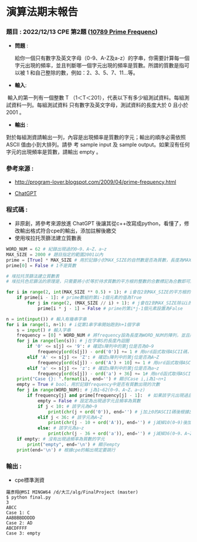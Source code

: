 # 演算法期末報告

### 題目 : **2022/12/13 CPE** 第2題 ([10789 Prime Frequenc](https://cpe.cse.nsysu.edu.tw/cpe/file/attendance/problemPdf/10789.pdf))

* **問題** : 

  給你一個只有數字及英文字母（0-9、A-Z及a-z）的字串，你需要計算每一個字元出現的頻率，並且判斷哪一個字元出現的頻率是質數。所謂的質數是指可以被 1 和自己整除的數，例如：2、3、5、7、11…等。

* **輸入**: 

​		輸入的第一列有一個整數 T （1＜T＜201），代表以下有多少組測試資料。每組測試資料一列。每組測試資料		只有數字及英文字母，測試資料的長度大於 0 且小於 2001 。

* **輸出** : 

​		對於每組測資請輸出一列，內容是出現頻率是質數的字元；輸出的順序必需依照 ASCII 值由小到大排列。請參		考 sample input 及 sample output。如果沒有任何字元的出現頻率是質數，請輸出 empty 。



### 參考來源 :

* http://program-lover.blogspot.com/2009/04/prime-frequency.html

* [ChatGPT](https://chat.openai.com/chat)



### 程式碼 : 

* 非原創，將參考來源放進 ChatGPT 後讓其從c++改寫成python，看懂了，修改輸出格式符合cpe的輸出，添加註解後繳交
* 使用埃拉托茨篩法建立質數表

```python
WORD_NUM = 62 # 紀錄出現過的0~9、A~Z、a~z
MAX_SIZE = 2000 # 題目指定的範圍2001以內
prime = [True] * MAX_SIZE # 用於記錄小於MAX_SIZE的自然數是否為質數，長度為MAX_SIZE的bool陣列
prime[0] = False # 1不是質數

# 埃拉托茨篩法建立質數表
# 埃拉托色尼篩法的原理是，只需要將小於等於待求質數的平方根的整數的合數標記為合數即可。因此，只需要迴圈到MAX_SIZE的平方根的整數加1就可以求出所有小於MAX_SIZE的質數。

for i in range(2, int(MAX_SIZE ** 0.5) + 1): # i會在2到MAX_SIZE的平方根的整數加1之間
    if prime[i - 1]: # prime數組的第i-1個元素的值為True
        for j in range(2, (MAX_SIZE // i) + 1): # j會在2到MAX_SIZE除以i的整數加1之間
            prime[i * j - 1] = False # prime的第i*j-1個元素設置為False

n = int(input()) # 輸入有幾串字串
for i in range(1, n+1): # i從第1串字串開始跑到n+1個字串
    s = input() # 輸入字串
    frequency = [0] * WORD_NUM # 將frequency設為長度為WORD_NUM的陣列，並且將所有元素的值初始化為0
    for j in range(len(s)): # j在字串S的長度內迴圈
        if '0' <= s[j] <= '9': # 確認s陣列中的第j位是否為0~9
            frequency[ord(s[j]) - ord('0')] += 1 # 用ord函式取得ASCII碼，減掉0的ascii碼後，便是該字元在frequency陣列中的位置，該位置的元素+1
        elif 'A' <= s[j] <= 'Z': # 確認s陣列中的第j位是否為A~Z
            frequency[ord(s[j]) - ord('A') + 10] += 1 # 用ord函式取得ASCII碼，減掉A的ascii碼後，再+10(0~9)便是該字元在frequency陣列中的位置，該位置的元素+1
        elif 'a' <= s[j] <= 'z': # 確認s陣列中的第j位是否為a~z
            frequency[ord(s[j]) - ord('a') + 36] += 1# 用ord函式取得ASCII碼，減掉A的ascii碼後，再+36(0~9、A~Z)便是該字元在frequency陣列中的位置，該位置的元素+1
    print("Case {}: ".format(i), end='') # 顯示Case i,i為1~n+1
    empty = True # bool，用於記錄frequency中是否有質數出現的次數
    for j in range(WORD_NUM): # j為1~62(0~9、A~Z、a~z)
        if frequency[j] and prime[frequency[j] - 1]:  # 如果該字元出現過且頻率為質數
            empty = False # 設定為出現過字元且頻率為質數
            if j < 10: # 該字元為0~9
                print(chr(j + ord('0')), end='') # j加上0的ASCII碼後根據出現的ASCII碼印出數字
            elif j < 36: # 該字元為A~Z
                print(chr(j - 10 + ord('A')), end='') # j減掉10(0~9)後加上A的ASCII碼根據出現的ASCII碼印出字母
            else: # 該字元為a~z
                print(chr(j - 36 + ord('a')), end='') # j減掉36(0~9、A~Z)後加上a的ASCII根據出現的ASCII碼印出字母
    if empty: # 沒有出現過頻率為質數的字元
        print("empty", end='\n') # 顯示empty
    print(end='\n') # 根據cpe的輸出規定要跳行
```



### 輸出 : 

*  cpe標準測資

```
羅彥翔@MSI MINGW64 /d/大三/alg/FinalProject (master)
$ python final.py
3 
ABCC
Case 1: C
AABBBBDDDDD
Case 2: AD
ABCDFFFF
Case 3: empty
```



